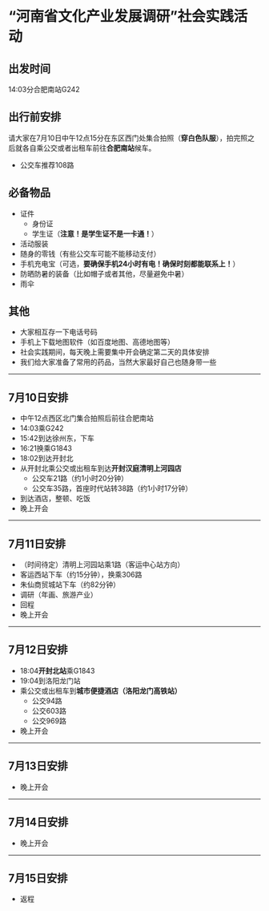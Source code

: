 # **“河南省文化产业发展调研”社会实践活动**

## 出发时间
14:03分合肥南站G242
## 出行前安排
请大家在7月10日中午12点15分在东区西门处集合拍照（**穿白色队服**），拍完照之后就各自乘公交或者出租车前往**合肥南站**候车。
* 公交车推荐108路
## 必备物品
* 证件
   * 身份证
   * 学生证（**注意！是学生证不是一卡通！**）
* 活动服装
* 随身的零钱（有些公交车可能不能移动支付）
* 手机充电宝（可选，**要确保手机24小时有电！确保时刻都能联系上！**）
* 防晒防暑的装备（比如帽子或者其他，尽量避免中暑）
* 雨伞
## 其他
* 大家相互存一下电话号码
* 手机上下载地图软件（如百度地图、高德地图等）
* 社会实践期间，每天晚上需要集中开会确定第二天的具体安排
* 我们给大家准备了常用的药品，当然大家最好自己也随身带一些
---
##  7月10日安排
* 中午12点西区北门集合拍照后前往合肥南站
* 14:03乘G242
* 15:42到达徐州东，下车
* 16:21换乘G1843
* 18:02到达开封北
* 从开封北乘公交或出租车到达**开封汉庭清明上河园店**
   * 公交车21路（约1小时20分钟）
   * 公交车35路，首座时代站转38路（约1小时17分钟）
* 到达酒店，整顿、吃饭
* 晚上开会
---
## 7月11日安排
* （时间待定）清明上河园站乘1路（客运中心站方向）
* 客运西站下车（约15分钟），换乘306路
* 朱仙商贸城站下车（约82分钟）
* 调研（年画、旅游产业）
* 回程
* 晚上开会
---
## 7月12日安排
* 18:04**开封北站**乘G1843
* 19:04到洛阳龙门站
* 乘公交或出租车到**城市便捷酒店（洛阳龙门高铁站）**
   * 公交94路
   * 公交603路
   * 公交969路
* 晚上开会
---
## 7月13日安排
* 晚上开会
---
## 7月14日安排
* 晚上开会
---
## 7月15日安排
* 返程